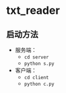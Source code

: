 # txt_reader
## 启动方法
- 服务端：
    - `cd server`
    - `python s.py`
- 客户端：
    - `cd client`
    - `python c.py`